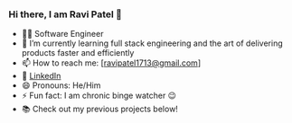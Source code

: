 ### Hi there, I am Ravi Patel 👋

<!--
**RaviPatel1713/RaviPatel1713** is a ✨ _special_ ✨ repository because its `README.md` (this file) appears on your GitHub profile. -->

- 👨‍💻 Software Engineer
- 🌱 I’m currently learning full stack engineering and the art of delivering products faster and efficiently 
- 📫 How to reach me: [ravipatel1713@gmail.com]
- 🔗 [LinkedIn](https://www.linkedin.com/in/yourprofile)
- 😄 Pronouns: He/Him 
- ⚡ Fun fact: I am chronic binge watcher 😉
- 📚 Check out my previous projects below!

<!-- - 🌐 [Personal Website](https://www.example.com) -->

